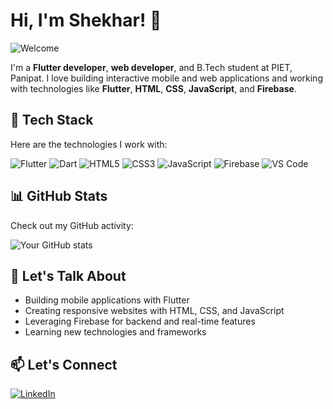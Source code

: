 # Hi, I'm Shekhar! 👋

![Welcome](https://user-images.githubusercontent.com/74038190/212897782-96581536-54a0-4b87-87b4-5e55f95e8a8b.gif)

I'm a **Flutter developer**, **web developer**, and B.Tech student at PIET, Panipat. I love building interactive mobile and web applications and working with technologies like **Flutter**, **HTML**, **CSS**, **JavaScript**, and **Firebase**.

## 🔧 Tech Stack
Here are the technologies I work with:

![Flutter](https://img.shields.io/badge/Flutter-%2302569B.svg?style=for-the-badge&logo=Flutter&logoColor=white)
![Dart](https://img.shields.io/badge/Dart-%230175C2.svg?style=for-the-badge&logo=Dart&logoColor=white)
![HTML5](https://img.shields.io/badge/HTML5-%23E34F26.svg?style=for-the-badge&logo=html5&logoColor=white)
![CSS3](https://img.shields.io/badge/CSS3-%231572B6.svg?style=for-the-badge&logo=css3&logoColor=white)
![JavaScript](https://img.shields.io/badge/JavaScript-%23F7DF1E.svg?style=for-the-badge&logo=javascript&logoColor=black)
![Firebase](https://img.shields.io/badge/Firebase-%23039BE5.svg?style=for-the-badge&logo=firebase&logoColor=white)
![VS Code](https://img.shields.io/badge/VS%20Code-%23007ACC.svg?style=for-the-badge&logo=visual-studio-code&logoColor=white)

## 📊 GitHub Stats
Check out my GitHub activity:

![Your GitHub stats](https://github-readme-stats.vercel.app/api?username=yourusername&show_icons=true&theme=radical)

## 💬 Let's Talk About
- Building mobile applications with Flutter
- Creating responsive websites with HTML, CSS, and JavaScript
- Leveraging Firebase for backend and real-time features
- Learning new technologies and frameworks

## 📫 Let's Connect
[![LinkedIn](https://img.shields.io/badge/LinkedIn-blue?style=flat-square&logo=linkedin)](https://www.linkedin.com/in/shekhar-rana-3899441ab)
